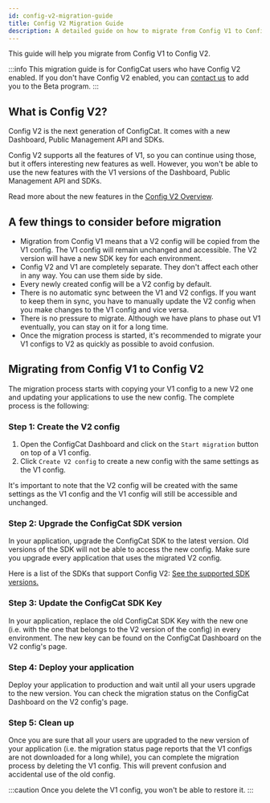 ```yaml
---
id: config-v2-migration-guide
title: Config V2 Migration Guide
description: A detailed guide on how to migrate from Config V1 to Config V2.
---
```


This guide will help you migrate from Config V1 to Config V2.

:::info
This migration guide is for ConfigCat users who have Config V2 enabled. If you don't have Config V2 enabled, you can [contact us](https://configcat.com/support/) to add you to the Beta program.
:::

## What is Config V2?

Config V2 is the next generation of ConfigCat. It comes with a new Dashboard, Public Management API and SDKs.

Config V2 supports all the features of V1, so you can continue using those, but it offers interesting new features as well. However, you won't be able to use the new features with the V1 versions of the Dashboard, Public Management API and SDKs.

Read more about the new features in the [Config V2 Overview](/advanced/config-v2).

## A few things to consider before migration

- Migration from Config V1 means that a V2 config will be copied from the V1 config. The V1 config will remain unchanged and accessible. The V2 version will have a new SDK key for each environment.
- Config V2 and V1 are completely separate. They don't affect each other in any way. You can use them side by side.
- Every newly created config will be a V2 config by default.
- There is no automatic sync between the V1 and V2 configs. If you want to keep them in sync, you have to manually update the V2 config when you make changes to the V1 config and vice versa.
- There is no pressure to migrate. Although we have plans to phase out V1 eventually, you can stay on it for a long time.
- Once the migration process is started, it's recommended to migrate your V1 configs to V2 as quickly as possible to avoid confusion. 

## Migrating from Config V1 to Config V2

The migration process starts with copying your V1 config to a new V2 one and updating your applications to use the new config. The complete process is the following:

### Step 1: Create the V2 config

1. Open the ConfigCat Dashboard and click on the `Start migration` button on top of a V1 config.
2. Click `Create V2 config` to create a new config with the same settings as the V1 config.

It's important to note that the V2 config will be created with the same settings as the V1 config and the V1 config will still be accessible and unchanged.

### Step 2: Upgrade the ConfigCat SDK version

In your application, upgrade the ConfigCat SDK to the latest version. Old versions of the SDK will not be able to access the new config. Make sure you upgrade every application that uses the migrated V2 config.

Here is a list of the SDKs that support Config V2: [See the supported SDK versions.](/advanced/config-v2-sdk-compatibility)

### Step 3: Update the ConfigCat SDK Key

In your application, replace the old ConfigCat SDK Key with the new one (i.e. with the one that belongs to the V2 version of the config) in every environment. The new key can be found on the ConfigCat Dashboard on the V2 config's page.

### Step 4: Deploy your application

Deploy your application to production and wait until all your users upgrade to the new version. You can check the migration status on the ConfigCat Dashboard on the V2 config's page.

### Step 5: Clean up

Once you are sure that all your users are upgraded to the new version of your application (i.e. the migration status page reports that the V1 configs are not downloaded for a long while), you can complete the migration process by deleting the V1 config. This will prevent confusion and accidental use of the old config.

:::caution
Once you delete the V1 config, you won't be able to restore it.
:::
